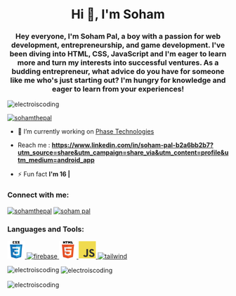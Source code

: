 <h1 align="center">Hi 👋, I'm Soham</h1>
<h3 align="center">Hey everyone, I'm Soham Pal, a boy with a passion for web development, entrepreneurship, and game development. I've been diving into HTML, CSS, JavaScript and I'm eager to learn more and turn my interests into successful ventures. As a budding entrepreneur, what advice do you have for someone like me who's just starting out? I'm hungry for knowledge and eager to learn from your experiences!</h3>

<p align="left"> <img src="https://komarev.com/ghpvc/?username=electroiscoding&label=Profile%20views&color=0e75b6&style=flat" alt="electroiscoding" /> </p>


<p align="left"> <a href="https://twitter.com/sohamthepal" target="blank"><img src="https://img.shields.io/twitter/follow/sohamthepal?logo=twitter&style=for-the-badge" alt="sohamthepal" /></a> </p>

- 🔭 I’m currently working on [Phase Technologies](phasetech.netlify.app)

- Reach me : **https://www.linkedin.com/in/soham-pal-b2a6bb2b7?utm_source=share&utm_campaign=share_via&utm_content=profile&utm_medium=android_app**

- ⚡ Fun fact **I'm 16 |**

<h3 align="left">Connect with me:</h3>
<p align="left">
<a href="https://twitter.com/sohamthepal" target="blank"><img align="center" src="https://raw.githubusercontent.com/rahuldkjain/github-profile-readme-generator/master/src/images/icons/Social/twitter.svg" alt="sohamthepal" height="30" width="40" /></a>
<a href="https://linkedin.com/in/soham pal" target="blank"><img align="center" src="https://raw.githubusercontent.com/rahuldkjain/github-profile-readme-generator/master/src/images/icons/Social/linked-in-alt.svg" alt="soham pal" height="30" width="40" /></a>
</p>

<h3 align="left">Languages and Tools:</h3>
<p align="left"> <a href="https://www.w3schools.com/css/" target="_blank" rel="noreferrer"> <img src="https://raw.githubusercontent.com/devicons/devicon/master/icons/css3/css3-original-wordmark.svg" alt="css3" width="40" height="40"/> </a> <a href="https://firebase.google.com/" target="_blank" rel="noreferrer"> <img src="https://www.vectorlogo.zone/logos/firebase/firebase-icon.svg" alt="firebase" width="40" height="40"/> </a> <a href="https://www.w3.org/html/" target="_blank" rel="noreferrer"> <img src="https://raw.githubusercontent.com/devicons/devicon/master/icons/html5/html5-original-wordmark.svg" alt="html5" width="40" height="40"/> </a> <a href="https://developer.mozilla.org/en-US/docs/Web/JavaScript" target="_blank" rel="noreferrer"> <img src="https://raw.githubusercontent.com/devicons/devicon/master/icons/javascript/javascript-original.svg" alt="javascript" width="40" height="40"/> </a> <a href="https://tailwindcss.com/" target="_blank" rel="noreferrer"> <img src="https://www.vectorlogo.zone/logos/tailwindcss/tailwindcss-icon.svg" alt="tailwind" width="40" height="40"/> </a> </p>

<p><img align="left" src="https://github-readme-stats.vercel.app/api/top-langs?username=electroiscoding&show_icons=true&locale=en&layout=compact" alt="electroiscoding" /></p>

<p>&nbsp;<img align="center" src="https://github-readme-stats.vercel.app/api?username=electroiscoding&show_icons=true&locale=en" alt="electroiscoding" /></p>

<p><img align="center" src="https://github-readme-streak-stats.herokuapp.com/?user=electroiscoding&" alt="electroiscoding" /></p>
